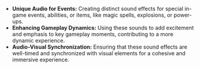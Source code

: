 - **Unique Audio for Events:** Creating distinct sound effects for special in-game events, abilities, or items, like magic spells, explosions, or power-ups.
- **Enhancing Gameplay Dynamics:** Using these sounds to add excitement and emphasis to key gameplay moments, contributing to a more dynamic experience.
- **Audio-Visual Synchronization:** Ensuring that these sound effects are well-timed and synchronized with visual elements for a cohesive and immersive experience.